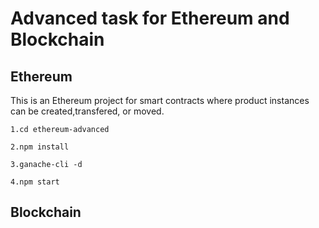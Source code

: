 #  Advanced task for Ethereum and Blockchain

## Ethereum

This is an Ethereum project for smart contracts where product instances can be created,transfered, or moved.

`1.cd ethereum-advanced`

`2.npm install`

`3.ganache-cli -d`

`4.npm start`


## Blockchain